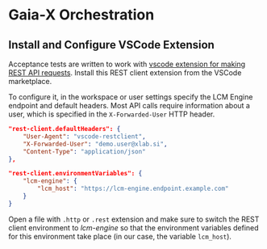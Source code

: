 # Gaia-X Orchestration

## Install and Configure VSCode Extension

Acceptance tests are written to work with [vscode extension for making REST API requests](https://marketplace.visualstudio.com/items?itemName=humao.rest-client). Install this REST client extension from the VSCode marketplace.

To configure it, in the workspace or user settings specify the LCM Engine endpoint and default headers. Most API calls require information about a user, which is specified in the `X-Forwarded-User` HTTP header.

```json
"rest-client.defaultHeaders": {
    "User-Agent": "vscode-restclient",
    "X-Forwarded-User": "demo.user@xlab.si",
    "Content-Type": "application/json"
},

"rest-client.environmentVariables": {
    "lcm-engine": {
        "lcm_host": "https://lcm-engine.endpoint.example.com"
    }
}
```

Open a file with `.http` or `.rest` extension and make sure to switch the REST client environment to *lcm-engine* so that the environment variables defined for this environment take place (in our case, the variable `lcm_host`).
